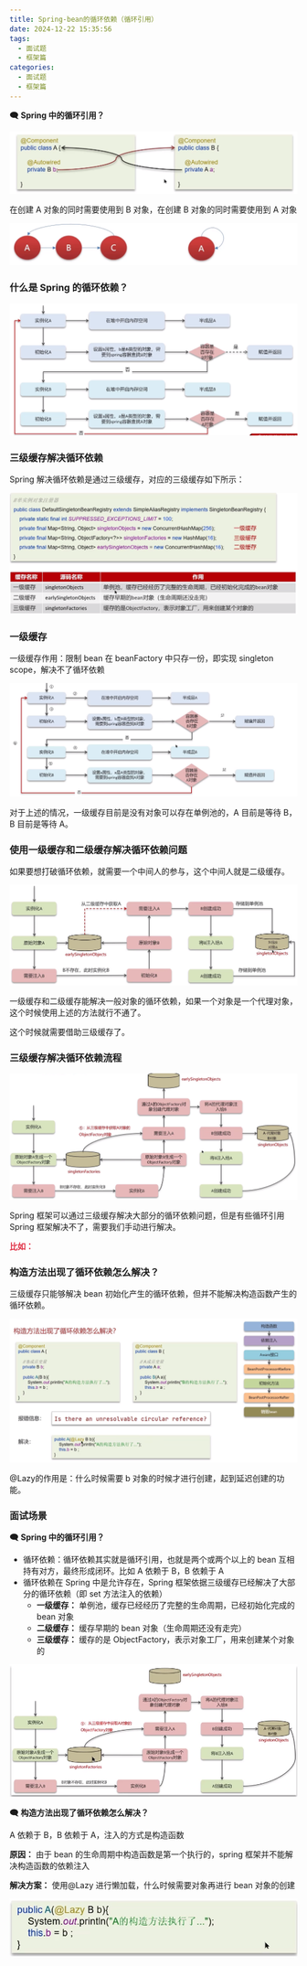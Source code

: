 ```yaml
---
title: Spring-bean的循环依赖（循环引用）
date: 2024-12-22 15:35:56
tags:
  - 面试题
  - 框架篇
categories:
  - 面试题
  - 框架篇
---
```

**🗨️** **Spring 中的循环引用？**

![](../../../images/面试题/框架篇/image_e71ce4ca-4646-46de-8acd-260715d0d6c7.png)

在创建 A 对象的同时需要使用到 B 对象，在创建 B 对象的同时需要使用到 A 对象

![](../../../images/面试题/框架篇/image_cda04094-e931-4bb7-824f-7854666f608d.png)



### 什么是 Spring 的循环依赖？
![](../../../images/面试题/框架篇/image_0775d653-cc54-4f3c-bf74-25cbeada4a2d.png)

### 三级缓存解决循环依赖
Spring 解决循环依赖是通过三级缓存，对应的三级缓存如下所示：

![](../../../images/面试题/框架篇/image_2e9dcc99-dd39-4821-8712-7230ee345f56.png)

### 一级缓存
一级缓存作用：限制 bean 在 beanFactory 中只存一份，即实现 singleton scope，解决不了循环依赖

![](../../../images/面试题/框架篇/image_248286fa-b083-4da9-83de-a60f0203d4af.png)

对于上述的情况，一级缓存目前是没有对象可以存在单例池的，A 目前是等待 B，B 目前是等待 A。



### 使用一级缓存和二级缓存解决循环依赖问题
如果要想打破循环依赖，就需要一个中间人的参与，这个中间人就是二级缓存。

![](../../../images/面试题/框架篇/image_059ae338-22a3-4650-8f20-09bb49560214.png)

一级缓存和二级缓存能解决一般对象的循环依赖，如果一个对象是一个代理对象，这个时候使用上述的方法就行不通了。

这个时候就需要借助三级缓存了。

### 三级缓存解决循环依赖流程
![](../../../images/面试题/框架篇/image_622fabc7-1b06-41f1-9727-37e527301684.png)

Spring 框架可以通过三级缓存解决大部分的循环依赖问题，但是有些循环引用 Spring 框架解决不了，需要我们手动进行解决。

**<font style="color:#DF2A3F;">比如：</font>**

### 构造方法出现了循环依赖怎么解决？
三级缓存只能够解决 bean 初始化产生的循环依赖，但并不能解决构造函数产生的循环依赖。

![](../../../images/面试题/框架篇/image_77f4d634-fb97-4b75-88c8-f2cb981be0b0.png)

@Lazy的作用是：什么时候需要 b 对象的时候才进行创建，起到延迟创建的功能。

### 面试场景
**🗨️** **Spring 中的循环引用？**

+ 循环依赖：循环依赖其实就是循环引用，也就是两个或两个以上的 bean 互相持有对方，最终形成闭环。比如 A 依赖于 B，B 依赖于 A
+ 循环依赖在 Spring 中是允许存在，Spring 框架依据三级缓存已经解决了大部分的循环依赖（即 set 方法注入的依赖）
    - **一级缓存：** 单例池，缓存已经经历了完整的生命周期，已经初始化完成的 bean 对象
    - **二级缓存：** 缓存早期的 bean 对象（生命周期还没有走完）
    - **三级缓存：** 缓存的是 ObjectFactory，表示对象工厂，用来创建某个对象的

![](../../../images/面试题/框架篇/image_3ce1869a-48f3-47ec-a6f1-aad0ad707ba1.png)



**🗨️** **构造方法出现了循环依赖怎么解决？**

A 依赖于 B，B 依赖于 A，注入的方式是构造函数

**原因：** 由于 bean 的生命周期中构造函数是第一个执行的，spring 框架并不能解决构造函数的依赖注入

**解决方案：** 使用@Lazy 进行懒加载，什么时候需要对象再进行 bean 对象的创建



![](../../../images/面试题/框架篇/image_5c2bbfad-c308-4789-ad29-98f7609d433f.png)

